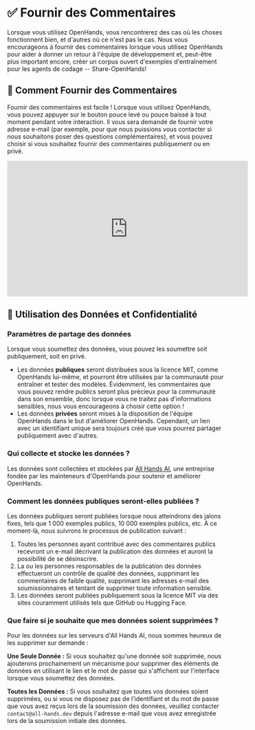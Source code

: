 # ✅ Fournir des Commentaires

Lorsque vous utilisez OpenHands, vous rencontrerez des cas où les choses fonctionnent bien, et d'autres où ce n'est pas le cas. Nous vous encourageons à fournir des commentaires lorsque vous utilisez OpenHands pour aider à donner un retour à l'équipe de développement et, peut-être plus important encore, créer un corpus ouvert d'exemples d'entraînement pour les agents de codage -- Share-OpenHands!

## 📝 Comment Fournir des Commentaires

Fournir des commentaires est facile ! Lorsque vous utilisez OpenHands, vous pouvez appuyer sur le bouton pouce levé ou pouce baissé à tout moment pendant votre interaction. Il vous sera demandé de fournir votre adresse e-mail (par exemple, pour que nous puissions vous contacter si nous souhaitons poser des questions complémentaires), et vous pouvez choisir si vous souhaitez fournir des commentaires publiquement ou en privé.

<iframe width="560" height="315" src="https://www.youtube.com/embed/5rFx-StMVV0?si=svo7xzp6LhGK_GXr" title="YouTube video player" frameborder="0" allow="accelerometer; autoplay; clipboard-write; encrypted-media; gyroscope; picture-in-picture; web-share" referrerpolicy="strict-origin-when-cross-origin" allowfullscreen></iframe>

## 📜 Utilisation des Données et Confidentialité

### Paramètres de partage des données

Lorsque vous soumettez des données, vous pouvez les soumettre soit publiquement, soit en privé.

- Les données **publiques** seront distribuées sous la licence MIT, comme OpenHands lui-même, et pourront être utilisées par la communauté pour entraîner et tester des modèles. Évidemment, les commentaires que vous pouvez rendre publics seront plus précieux pour la communauté dans son ensemble, donc lorsque vous ne traitez pas d'informations sensibles, nous vous encourageons à choisir cette option !
- Les données **privées** seront mises à la disposition de l'équipe OpenHands dans le but d'améliorer OpenHands. Cependant, un lien avec un identifiant unique sera toujours créé que vous pourrez partager publiquement avec d'autres.

### Qui collecte et stocke les données ?

Les données sont collectées et stockées par [All Hands AI](https://all-hands.dev), une entreprise fondée par les mainteneurs d'OpenHands pour soutenir et améliorer OpenHands.

### Comment les données publiques seront-elles publiées ?

Les données publiques seront publiées lorsque nous atteindrons des jalons fixes, tels que 1 000 exemples publics, 10 000 exemples publics, etc. À ce moment-là, nous suivrons le processus de publication suivant :

1. Toutes les personnes ayant contribué avec des commentaires publics recevront un e-mail décrivant la publication des données et auront la possibilité de se désinscrire.
2. La ou les personnes responsables de la publication des données effectueront un contrôle de qualité des données, supprimant les commentaires de faible qualité, supprimant les adresses e-mail des soumissionnaires et tentant de supprimer toute information sensible.
3. Les données seront publiées publiquement sous la licence MIT via des sites couramment utilisés tels que GitHub ou Hugging Face.

### Que faire si je souhaite que mes données soient supprimées ?

Pour les données sur les serveurs d'All Hands AI, nous sommes heureux de les supprimer sur demande :

**Une Seule Donnée :** Si vous souhaitez qu'une donnée soit supprimée, nous ajouterons prochainement un mécanisme pour supprimer des éléments de données en utilisant le lien et le mot de passe qui s'affichent sur l'interface lorsque vous soumettez des données.

**Toutes les Données :** Si vous souhaitez que toutes vos données soient supprimées, ou si vous ne disposez pas de l'identifiant et du mot de passe que vous avez reçus lors de la soumission des données, veuillez contacter `contact@all-hands.dev` depuis l'adresse e-mail que vous avez enregistrée lors de la soumission initiale des données.
